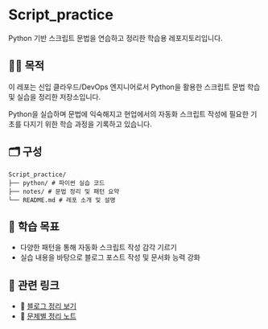 # Script_practice

Python 기반 스크립트 문법을 연습하고 정리한 학습용 레포지토리입니다.

## 🧑‍💻 목적

이 레포는 신입 클라우드/DevOps 엔지니어로서 Python을 활용한 스크립트 문법 학습 및 실습을 정리한 저장소입니다.

Python을 실습하며 문법에 익숙해지고 현업에서의 자동화 스크립트 작성에 필요한 기초를 다지기 위한 학습 과정을 기록하고 있습니다.

## 🗂️ 구성
```
Script_practice/
├── python/ # 파이썬 실습 코드
├── notes/ # 문법 정리 및 패턴 요약
└── README.md # 레포 소개 및 설명
```
## 🧠 학습 목표

- 다양한 패턴을 통해 자동화 스크립트 작성 감각 기르기
- 실습 내용을 바탕으로 블로그 포스트 작성 및 문서화 능력 강화

## 🔗 관련 링크

- 📘 [블로그 정리 보기](https://iapaalst.tistory.com/)
- 📁 [문제별 정리 노트](./notes/)
